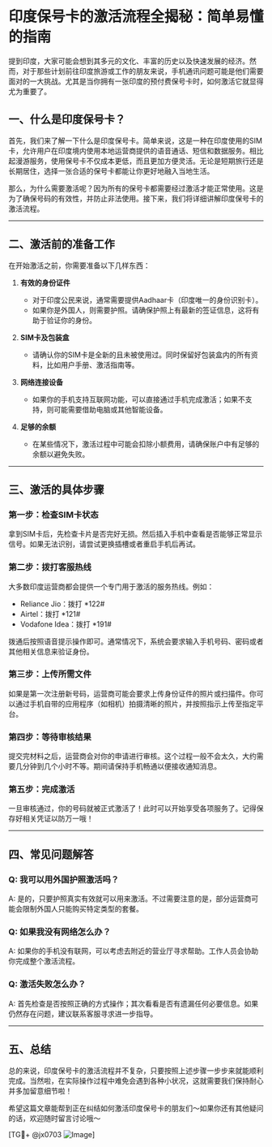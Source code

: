 # 印度保号卡的激活流程全揭秘：简单易懂的指南

提到印度，大家可能会想到其多元的文化、丰富的历史以及快速发展的经济。然而，对于那些计划前往印度旅游或工作的朋友来说，手机通讯问题可能是他们需要面对的一大挑战。尤其是当你拥有一张印度的预付费保号卡时，如何激活它就显得尤为重要了。

## 一、什么是印度保号卡？

首先，我们来了解一下什么是印度保号卡。简单来说，这是一种在印度使用的SIM卡，允许用户在印度境内使用本地运营商提供的语音通话、短信和数据服务。相比起漫游服务，使用保号卡不仅成本更低，而且更加方便灵活。无论是短期旅行还是长期居住，选择一张合适的保号卡都能让你更好地融入当地生活。

那么，为什么需要激活呢？因为所有的保号卡都需要经过激活才能正常使用。这是为了确保号码的有效性，并防止非法使用。接下来，我们将详细讲解印度保号卡的激活流程。

---

## 二、激活前的准备工作

在开始激活之前，你需要准备以下几样东西：

1. **有效的身份证件**  
   - 对于印度公民来说，通常需要提供Aadhaar卡（印度唯一的身份识别卡）。
   - 如果你是外国人，则需要护照。请确保护照上有最新的签证信息，这将有助于验证你的身份。

2. **SIM卡及包装盒**  
   - 请确认你的SIM卡是全新的且未被使用过。同时保留好包装盒内的所有资料，比如用户手册、激活指南等。

3. **网络连接设备**  
   - 如果你的手机支持互联网功能，可以直接通过手机完成激活；如果不支持，则可能需要借助电脑或其他智能设备。

4. **足够的余额**  
   - 在某些情况下，激活过程中可能会扣除小额费用，请确保账户中有足够的余额以避免失败。

---

## 三、激活的具体步骤

### 第一步：检查SIM卡状态
拿到SIM卡后，先检查卡片是否完好无损。然后插入手机中查看是否能够正常显示信号。如果无法识别，请尝试更换插槽或者重启手机后再试。

### 第二步：拨打客服热线
大多数印度运营商都会提供一个专门用于激活的服务热线。例如：
- Reliance Jio：拨打 *122#
- Airtel：拨打 *121#
- Vodafone Idea：拨打 *191#

拨通后按照语音提示操作即可。通常情况下，系统会要求输入手机号码、密码或者其他相关信息来验证身份。

### 第三步：上传所需文件
如果是第一次注册新号码，运营商可能会要求上传身份证件的照片或扫描件。你可以通过手机自带的应用程序（如相机）拍摄清晰的照片，并按照指示上传至指定平台。

### 第四步：等待审核结果
提交完材料之后，运营商会对你的申请进行审核。这个过程一般不会太久，大约需要几分钟到几个小时不等。期间请保持手机畅通以便接收通知消息。

### 第五步：完成激活
一旦审核通过，你的号码就被正式激活了！此时可以开始享受各项服务了。记得保存好相关凭证以防万一哦！

---

## 四、常见问题解答

### Q: 我可以用外国护照激活吗？
A: 是的，只要护照真实有效就可以用来激活。不过需要注意的是，部分运营商可能会限制外国人只能购买特定类型的套餐。

### Q: 如果我没有网络怎么办？
A: 如果你的手机没有联网，可以考虑去附近的营业厅寻求帮助。工作人员会协助你完成整个激活流程。

### Q: 激活失败怎么办？
A: 首先检查是否按照正确的方式操作；其次看看是否有遗漏任何必要信息。如果仍然存在问题，建议联系客服寻求进一步指导。

---

## 五、总结

总的来说，印度保号卡的激活流程并不复杂，只要按照上述步骤一步步来就能顺利完成。当然啦，在实际操作过程中难免会遇到各种小状况，这就需要我们保持耐心并多加留意细节啦！

希望这篇文章能帮到正在纠结如何激活印度保号卡的朋友们～如果你还有其他疑问的话，欢迎随时留言讨论哦～

[TG💪+ @jx0703 ![Image](https://github.com/user-attachments/assets/dbca1d08-cadb-493c-b0ec-ad6f7a83f270)]